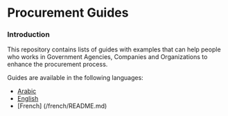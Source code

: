 # Procurement Guides

### Introduction
This repository contains lists of guides with examples that can help people who works in Government Agencies, Companies and Organizations to enhance the procurement process. 

Guides are available in the following languages:

* [Arabic](/arabic/README.textile)
* [English](/english/README.md)
* [French] (/french/README.md)

